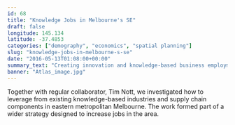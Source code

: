 ```yaml
---
id: 68
title: "Knowledge Jobs in Melbourne's SE"
draft: false
longitude: 145.134
latitude: -37.4853
categories: ["demography", "economics", "spatial planning"]
slug: "knowledge-jobs-in-melbourne-s-se"
date: "2016-05-13T01:08:00+00:00"
summary_text: "Creating innovation and knowledge-based business employment in Melbourne's south-east"
banner: "Atlas_image.jpg"
---
```


Together with regular collaborator, Tim Nott, we investigated how to leverage from existing knowledge-based industries and supply chain components in eastern metropolitan Melbourne. The work formed part of a wider strategy designed to increase jobs in the area.
